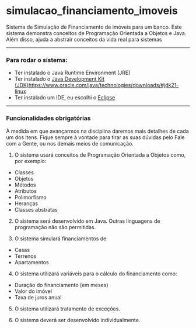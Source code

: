# simulacao_financiamento_imoveis
Sistema de Simulação de Financiamento de imóveis para um banco.
Este sistema demonstra conceitos de Programação Orientada a Objetos e Java. Além disso, ajuda a abstrair conceitos da vida real para sistemas

---
### Para rodar o sistema:
* Ter instalado o Java Runtime Environment (JRE)
* Ter instalado o [Java Development Kit (JDK)](https://www.oracle.com/java/technologies/downloads/#jdk21-linux)https://www.oracle.com/java/technologies/downloads/#jdk21-linux
* Ter instalado um IDE, eu escolhi o [Eclipse](https://www.eclipse.org/downloads/)

---
### Funcionalidades obrigatórias
À medida em que avançarmos na disciplina daremos mais detalhes de cada um dos itens. Fique sempre à vontade para tirar as suas dúvidas pelo Fale com a Gente, ou nos demais meios de comunicação.

1. O sistema usará conceitos de Programação Orientada a Objetos como, por exemplo:
  * Classes
  * Objetos
  * Métodos
  * Atributos
  * Polimorfismo
  * Heranças
  * Classes abstratas

2. O sistema será desenvolvido em Java. Outras linguagens de programação não são permitidas.

3. O sistema simulará financiamentos de:
* Casas
* Terrenos
* Apartamentos
  
4. O sistema utilizará variáveis para o cálculo do financiamento como:
* Duração do financiamento (em meses)
* Valor do imóvel
* Taxa de juros anual

5. O sistema utilizará tratamento de exceções.

6. O sistema deverá ser desenvolvido individualmente.
